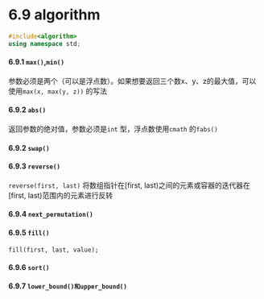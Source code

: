 # 6.9 algorithm

```cpp
#include<algorithm>
using namespace std;
```

#### 6.9.1 `max()`,`min()`

参数必须是两个（可以是浮点数）。如果想要返回三个数x、y、z的最大值，可以使用`max(x, max(y, z))` 的写法

#### 6.9.2 `abs()`

返回参数的绝对值，参数必须是`int` 型，浮点数使用`cmath` 的`fabs()` 

#### 6.9.2 `swap()`

#### 6.9.3 `reverse()`

`reverse(first, last)` 将数组指针在\[first, last\)之间的元素或容器的迭代器在\[first, last\)范围内的元素进行反转

#### 6.9.4 `next_permutation()`

#### 6.9.5 `fill()`

`fill(first, last, value);` 

#### 6.9.6 `sort()`

#### 6.9.7 `lower_bound()和upper_bound()`



